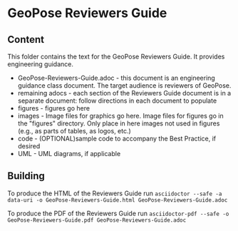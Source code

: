 # GeoPose Reviewers Guide

## Content

This folder contains the text for the GeoPose Reviewers Guide. It provides engineering guidance.

* GeoPose-Reviewers-Guide.adoc - this document is an engineering guidance class document. The target audience is reviewers of GeoPose.
* remaining adocs - each section of the Reviewers Guide document is in a separate document: follow directions in each document to populate
* figures - figures go here
* images - Image files for graphics go here. Image files for figures go in the "figures" directory. Only place in here images not used in figures (e.g., as parts of tables, as logos, etc.)
* code - (OPTIONAL)sample code to accompany the Best Practice, if desired
* UML - UML diagrams, if applicable

## Building

To produce the HTML of the Reviewers Guide run `asciidoctor --safe -a data-uri -o
GeoPose-Reviewers-Guide.html GeoPose-Reviewers-Guide.adoc`

To produce the PDF of the Reviewers Guide run `asciidoctor-pdf --safe -o
GeoPose-Reviewers-Guide.pdf GeoPose-Reviewers-Guide.adoc`
